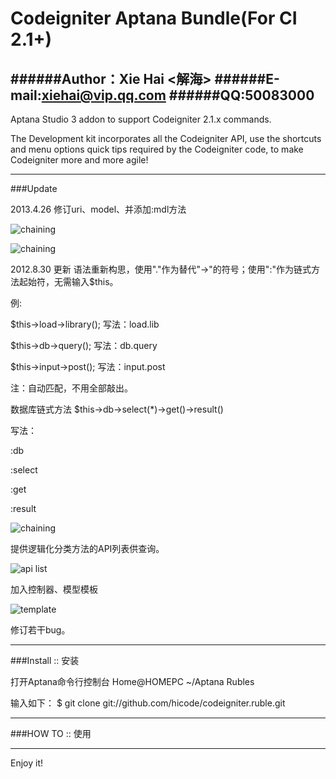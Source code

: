 Codeigniter Aptana Bundle(For CI 2.1+)
=================

######Author：Xie Hai <解海>
######E-mail:xiehai@vip.qq.com
######QQ:50083000
-------------

Aptana Studio 3 addon to support Codeigniter 2.1.x commands.

The Development kit incorporates all the Codeigniter API, use the shortcuts and menu options quick tips required by the Codeigniter code, to make Codeigniter more and more agile!

-------------
###Update

2013.4.26 修订uri、model、并添加:mdl方法

![chaining](http://codeigniter.org.cn/forums/data/attachment/forum/201304/27/004646po26n76nk0eojp5j.gif "model")

![chaining](http://codeigniter.org.cn/forums/data/attachment/forum/201304/27/011319vkrznnz9jxzxcane.gif "function")

2012.8.30 更新
语法重新构思，使用"."作为替代"->"的符号；使用":"作为链式方法起始符，无需输入$this。

例:

$this->load->library();   写法：load.lib

$this->db->query();      写法：db.query

$this->input->post();     写法：input.post

注：自动匹配，不用全部敲出。

数据库链式方法
$this->db->select(*)->get()->result()

写法：

:db

:select

:get

:result

![chaining](http://116.255.245.18/ci_bundle/2.gif "chaining")

提供逻辑化分类方法的API列表供查询。

![api list](http://116.255.245.18/ci_bundle/1.jpg "api list")

加入控制器、模型模板

![template](http://116.255.245.18/ci_bundle/1.gif "template")

修订若干bug。

-------------
###Install :: 安装

打开Aptana命令行控制台
Home@HOMEPC ~/Aptana Rubles 

输入如下：
$ git clone git://github.com/hicode/codeigniter.ruble.git

-------------
###HOW TO :: 使用


-------------
Enjoy it!
